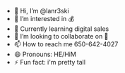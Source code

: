 - 👋 Hi, I’m @lanr3ski
- 👀 I’m interested in 💰
- 🌱 Currently learning digital sales
- 🤑 I’m looking to collaborate on 🤑
- 📫 How to reach me 650-642-4027
- 😄 Pronouns: HE/HiM
- ⚡ Fun fact: i'm pretty tall

<!---
lanr3ski/lanr3ski is a ✨ special ✨ repository because its `README.md` (this file) appears on your GitHub profile.
You can click the Preview link to take a look at your changes.
--->

